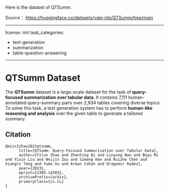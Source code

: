 Here is the dataset of QTSumm.

Source：
https://huggingface.co/datasets/yale-nlp/QTSumm/tree/main


---
license: mit
task_categories:
- text-generation
- summarization
- table-question-answering
---
# QTSumm Dataset
The **QTSumm** dataset is a large-scale dataset for the task of **query-focused summarization over tabular data**. 
It contains 7,111 human-annotated query-summary pairs over 2,934 tables covering diverse topics. 
To solve this task, a text generation system has to perform **human-like reasoning and analysis** over the given table to generate a tailored summary. 

## Citation
```
@misc{zhao2023qtsumm,
      title={QTSumm: Query-Focused Summarization over Tabular Data}, 
      author={Yilun Zhao and Zhenting Qi and Linyong Nan and Boyu Mi and Yixin Liu and Weijin Zou and Simeng Han and Ruizhe Chen and Xiangru Tang and Yumo Xu and Arman Cohan and Dragomir Radev},
      year={2023},
      eprint={2305.14303},
      archivePrefix={arXiv},
      primaryClass={cs.CL}
}
```

